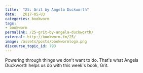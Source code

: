 ```yaml
---
title:  "25: Grit by Angela Duckworth"
date:   2017-05-03
categories: bookworm
tags:
- bookworm
permalink: /25-grit-by-angela-duckworth/
external: http://bookworm.fm/25/
image: /assets/posts/bookwormlogo.png
discourse_topic_id: 793
---
```

Powering through things we don't want to do. That's what Angela Duckworth helps us do with this week's book, Grit.
<!--more-->